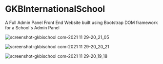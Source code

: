 # GKBInternationalSchool
A Full Admin Panel Front End Website built using Bootstrap DOM framework for a School's Admin Panel

![screenshot-gkbischool com-2021 11 29-20_21_05](https://user-images.githubusercontent.com/25121899/143889671-23b6bb8b-4d03-4df6-bd1e-2b5aaa85cf7f.png)

![screenshot-gkbischool com-2021 11 29-20_20_21](https://user-images.githubusercontent.com/25121899/143889784-6ec9780a-bee3-4242-aa85-a077c69e188c.png)

![screenshot-gkbischool com-2021 11 29-20_19_18](https://user-images.githubusercontent.com/25121899/143889806-00a11a9a-de1c-48ce-bb1b-fa90e31e76d7.png)

